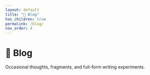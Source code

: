 ```yaml
---
layout: default
title: "📝 Blog"
has_children: true
permalink: /blog/
nav_order: 4
---
```


# 📝 Blog

Occasional thoughts, fragments, and full-form writing experiments.
